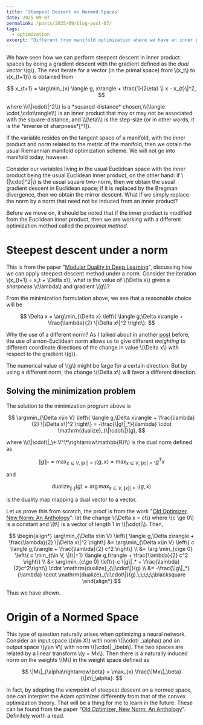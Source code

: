 ```yaml
---
title: 'Steepest Descent on Normed Spaces'
date: 2025-09-07
permalink: /posts/2025/09/blog-post-07/
tags:
  - optimization
excerpt: "Different from manifold optimization where we have an inner product, let us consider how we can perform steepest descent given a norm."
---
```


We have seen how we can perform steepest descent in inner product spaces by doing a gradient descent with the gradient defined as the *dual vector* \\(g\\). The next iterate for a vector (in the primal space) from \\(x_t\\) to  \\(x_{t+1}\\) is obtained from
<p>

$$
x_{t+1} = \arg\min_{x} \langle g, x\rangle + \frac{1}{2\eta} \| x - x_{t}\|^2,
$$
</p>
where \\(\|\cdot\|^2\\) is a *squared-distance* chosen,\\(\langle \cdot,\cdot\rangle\\) is an inner product that may or may not be associated with the square-distance, and \\(\eta\\) is the step-size (or in other words, it is the *inverse of sharpness*[^1]).

[^1]: The smaller the step-size, the sharper the optimization scheme becomes.

If the variable resides on the tangent space of a manifold, with the inner product and norm related to the metric of the manifold, then we obtain the usual Riemannian manifold optimization scheme. We will not go into manifold today, however.

Consider our variables living in the usual Euclidean space with the inner product being the usual Euclidean inner product, on the other hand: if \\(\|\cdot\|^2\|\\) is the usual square two-norm, then we obtain the usual gradient descent in Euclidean space; if it is replaced by the Bregman divergence, then we obtain the mirror descent. What if we simply replace the norm by a norm that need not be induced from an inner product?

Before we move on, it should be noted that if the inner product is modified from the Euclidean inner product, then we are working with a different optimization method called the *proximal method*.

# Steepest descent under a norm
This is from the paper "[Modular Duality in Deep Learning](https://arxiv.org/pdf/2410.21265#:~:text=Modular%20dualization%20involves%20first%20assigning%20operator%20norms%20to,the%20weight%20space%20of%20the%20full%20neural%20architecture.)", discussing how we can apply steepest descent method under a norm. Consider the iteration \\(x_{t+1} = x_t + \Delta x\\), what is the value of \\(\Delta x\\) given a *sharpness* \\(\lambda\\) and gradient \\(g\\)?

From the minimization formulation above, we see that a reasonable choice will be
<p>

$$
\Delta x = \arg\min_{\Delta x} \left\{ \langle g,\Delta x\rangle + \frac{\lambda}{2} \|\Delta x\|^2 \right\}.
$$
</p>

Why the use of a different norm? As I talked about in another [post](https://wenperng.github.io/posts/2025/08/blog-post-1/) before, the use of a non-Euclidean norm allows us to give different *weighting* to different coordinate directions of the change in value \\(\Delta x\\) with respect to the gradient \\(g\\).

The numerical value of \\(g\\) might be large for a certain direction. But by using a different norm, the change \\(\Delta x\\) will favor a different direction.

## Solving the minimization problem
The solution to the minimization program above is
<p>

$$
\arg\min_{\Delta x\in V} \left\{ \langle g,\Delta x\rangle + \frac{\lambda}{2} \|\Delta x\|^2 \right\} = -\frac{\|g\|_*}{\lambda} \cdot \mathrm{dualize}_{\|\cdot\|}(g),
$$
</p>
where \\(\|\cdot\|_\*:V^\*\rightarrow\mathbb{R}\\) is the dual norm defined as
<p>

$$
\|g\|_* = \max_{x\in V,\|x||=1} \langle g,x\rangle = \max_{x\in V,\|x||=1} g^\mathsf{T} x
$$
</p>
and 
<p>

$$
\mathrm{dualize}_{\|\cdot\|}(g) = \arg\max_{x\in V,\|x||=1} \langle g,x\rangle
$$
</p>
is the duality map mapping a dual vector to a vector.

Let us prove this from scratch, the proof is from the work "[Old Optimizer, New Norm: An Anthology](https://arxiv.org/abs/2409.20325v1)": let the change \\(\Delta x = ct\\) where \\(c \ge 0\\) is a constant and \\(t\\) is a vector of length 1 in \\(\|\cdot\|\\). Then,
<p>

$$
\begin{align*}
    \arg\min_{\Delta x\in V} \left\{ \langle g,\Delta x\rangle + \frac{\lambda}{2} \|\Delta x\|^2 \right\} &= \arg\min_{\Delta x\in V} \left\{ c \langle g,t\rangle + \frac{\lambda}{2} c^2 \right\} \\
    &= \arg \min_{c\ge 0} \left\{ c \min_{t\in V, \|t\|=1} \langle g,t\rangle + \frac{\lambda}{2} c^2 \right\} \\
    &= \arg\min_{c\ge 0} \left\{-c \|g\|_* + \frac{\lambda}{2}c^2\right\} \cdot \mathrm{dualize}_{\|\cdot\|}(g) \\
    &= -\frac{\|g\|_*}{\lambda} \cdot \mathrm{dualize}_{\|\cdot\|}(g).\;\;\;\;\;\blacksquare
\end{align*}
$$
</p>
Thus we have shown.

# Origin of a Normed Space
This type of question naturally arises when optimizing a neural network. Consider an input space \\(x\in X\\) with norm \\(\|\cdot\| _\alpha\\) and an output space \\(y\in V\\) with norm \\(\|\cdot\| _\beta\\). The two spaces are related by a linear transform \\(y = Mx\\). Then there is a naturally induced norm on the weights \\(M\\) in the weight space defined as
<p>

$$
\|M\|_{\alpha\rightarrow\beta} = \max_{x} \frac{\|Mx\|_\beta}{\|x\|_\alpha}.
$$
</p>

In fact, by adopting the viewpoint of steepest descent on a normed space, one can interpret the Adam optimizer differently from that of the convex optimization theory. That will be a thing for me to learn in the future. These can be found from the paper "[Old Optimizer, New Norm: An Anthology](https://arxiv.org/abs/2409.20325v1)". Definitely worth a read.